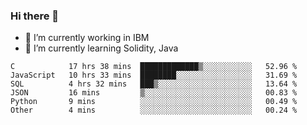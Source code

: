 ### Hi there 👋

<!--
**mathcodeman/mathcodeman** is a ✨ _special_ ✨ repository because its `README.md` (this file) appears on your GitHub profile.

Here are some ideas to get you started:

- 🔭 I’m currently working on ...
- 🌱 I’m currently learning ...
- 👯 I’m looking to collaborate on ...
- 🤔 I’m looking for help with ...
- 💬 Ask me about ...
- 📫 How to reach me: ...
- 😄 Pronouns: ...
- ⚡ Fun fact: ...
-->

- 🔭 I’m currently working in IBM
- 🌱 I’m currently learning Solidity, Java

<!--START_SECTION:waka-->

```text
C            17 hrs 38 mins  █████████████▒░░░░░░░░░░░   52.96 %
JavaScript   10 hrs 33 mins  ████████░░░░░░░░░░░░░░░░░   31.69 %
SQL          4 hrs 32 mins   ███▒░░░░░░░░░░░░░░░░░░░░░   13.64 %
JSON         16 mins         ▒░░░░░░░░░░░░░░░░░░░░░░░░   00.83 %
Python       9 mins          ░░░░░░░░░░░░░░░░░░░░░░░░░   00.49 %
Other        4 mins          ░░░░░░░░░░░░░░░░░░░░░░░░░   00.24 %
```

<!--END_SECTION:waka-->

